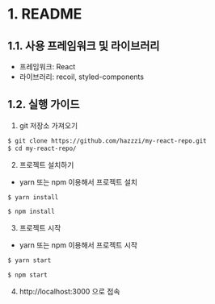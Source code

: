# 1. README

## 1.1. 사용 프레임워크 및 라이브러리
- 프레임워크: React
- 라이브러리: recoil, styled-components

## 1.2. 실행 가이드

1. git 저장소 가져오기
```bash
$ git clone https://github.com/hazzzi/my-react-repo.git
$ cd my-react-repo/
```

2. 프로젝트 설치하기 
  - yarn 또는 npm 이용해서 프로젝트 설치
  ```bash
  $ yarn install
  ```
  ```bash
  $ npm install
  ```

3. 프로젝트 시작
  - yarn 또는 npm 이용해서 프로젝트 시작
  ```bash
  $ yarn start
  ```
  ```bash
  $ npm start
  ```

4. http://localhost:3000 으로 접속
